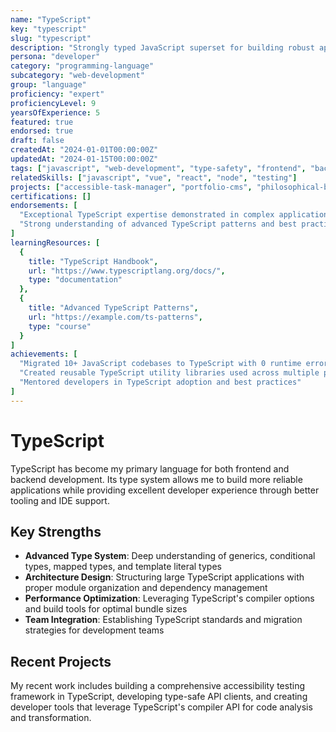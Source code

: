 ```yaml
---
name: "TypeScript"
key: "typescript"
slug: "typescript"
description: "Strongly typed JavaScript superset for building robust applications with enhanced developer experience and maintainability."
persona: "developer"
category: "programming-language"
subcategory: "web-development"
group: "language"
proficiency: "expert"
proficiencyLevel: 9
yearsOfExperience: 5
featured: true
endorsed: true
draft: false
createdAt: "2024-01-01T00:00:00Z"
updatedAt: "2024-01-15T00:00:00Z"
tags: ["javascript", "web-development", "type-safety", "frontend", "backend"]
relatedSkills: ["javascript", "vue", "react", "node", "testing"]
projects: ["accessible-task-manager", "portfolio-cms", "philosophical-blog-platform"]
certifications: []
endorsements: [
  "Exceptional TypeScript expertise demonstrated in complex application architecture",
  "Strong understanding of advanced TypeScript patterns and best practices"
]
learningResources: [
  {
    title: "TypeScript Handbook",
    url: "https://www.typescriptlang.org/docs/",
    type: "documentation"
  },
  {
    title: "Advanced TypeScript Patterns",
    url: "https://example.com/ts-patterns",
    type: "course"
  }
]
achievements: [
  "Migrated 10+ JavaScript codebases to TypeScript with 0 runtime errors",
  "Created reusable TypeScript utility libraries used across multiple projects",
  "Mentored developers in TypeScript adoption and best practices"
]
---
```


# TypeScript

TypeScript has become my primary language for both frontend and backend development. Its type system allows me to build more reliable applications while providing excellent developer experience through better tooling and IDE support.

## Key Strengths

- **Advanced Type System**: Deep understanding of generics, conditional types, mapped types, and template literal types
- **Architecture Design**: Structuring large TypeScript applications with proper module organization and dependency management
- **Performance Optimization**: Leveraging TypeScript's compiler options and build tools for optimal bundle sizes
- **Team Integration**: Establishing TypeScript standards and migration strategies for development teams

## Recent Projects

My recent work includes building a comprehensive accessibility testing framework in TypeScript, developing type-safe API clients, and creating developer tools that leverage TypeScript's compiler API for code analysis and transformation.